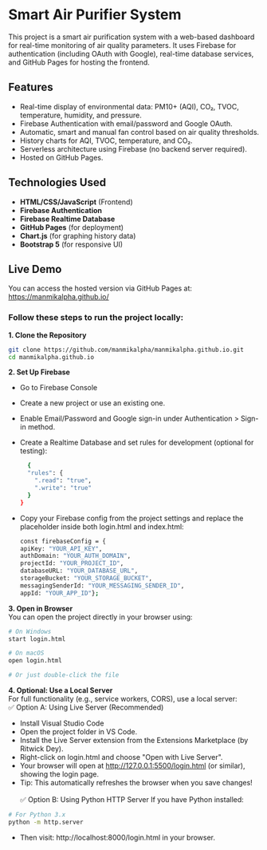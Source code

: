 # Smart Air Purifier System

This project is a smart air purification system with a web-based dashboard for real-time monitoring of air quality parameters. It uses Firebase for authentication (including OAuth with Google), real-time database services, and GitHub Pages for hosting the frontend.

## Features

- Real-time display of environmental data: PM10+ (AQI), CO₂, TVOC, temperature, humidity, and pressure.
- Firebase Authentication with email/password and Google OAuth.
- Automatic, smart and manual fan control based on air quality thresholds.
- History charts for AQI, TVOC, temperature, and CO₂.
- Serverless architecture using Firebase (no backend server required).
- Hosted on GitHub Pages.

## Technologies Used

- **HTML/CSS/JavaScript** (Frontend)
- **Firebase Authentication**
- **Firebase Realtime Database**
- **GitHub Pages** (for deployment)
- **Chart.js** (for graphing history data)
- **Bootstrap 5** (for responsive UI)

## Live Demo

You can access the hosted version via GitHub Pages at: https://manmikalpha.github.io/

### Follow these steps to run the project locally:

**1. Clone the Repository**

```bash
git clone https://github.com/manmikalpha/manmikalpha.github.io.git
cd manmikalpha.github.io
```
**2. Set Up Firebase**
   
- Go to Firebase Console
- Create a new project or use an existing one.
- Enable Email/Password and Google sign-in under Authentication > Sign-in method.
- Create a Realtime Database and set rules for development (optional for testing):

  ```bash
    {
    "rules": {
      ".read": "true",
      ".write": "true"
    }
  }
  ```
- Copy your Firebase config from the project settings and replace the placeholder inside both login.html and index.html:
  ```bash
  const firebaseConfig = {
  apiKey: "YOUR_API_KEY",
  authDomain: "YOUR_AUTH_DOMAIN",
  projectId: "YOUR_PROJECT_ID",
  databaseURL: "YOUR_DATABASE_URL",
  storageBucket: "YOUR_STORAGE_BUCKET",
  messagingSenderId: "YOUR_MESSAGING_SENDER_ID",
  appId: "YOUR_APP_ID"};
  ```
**3. Open in Browser**  
You can open the project directly in your browser using:
  ```bash
  # On Windows
  start login.html

  # On macOS
  open login.html

  # Or just double-click the file
  ```
**4. Optional: Use a Local Server**  
For full functionality (e.g., service workers, CORS), use a local server:  
✅ Option A: Using Live Server (Recommended)  

- Install Visual Studio Code
- Open the project folder in VS Code.
- Install the Live Server extension from the Extensions Marketplace (by Ritwick Dey).
- Right-click on login.html and choose "Open with Live Server".
- Your browser will open at http://127.0.0.1:5500/login.html (or similar), showing the login page.
- Tip: This automatically refreshes the browser when you save changes!  <br><br>
✅ Option B: Using Python HTTP Server
If you have Python installed:
```bash
# For Python 3.x
python -m http.server
```
- Then visit: http://localhost:8000/login.html in your browser.
